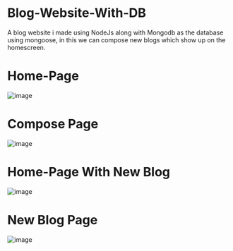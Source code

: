 # Blog-Website-With-DB
A blog website i made using NodeJs along with Mongodb as the database using mongoose, in this we can compose new blogs which show up on the homescreen.

# Home-Page
![image](https://user-images.githubusercontent.com/76205185/180947055-a78b165e-d8c1-429e-bd61-1a87a6953cda.png)

# Compose Page
![image](https://user-images.githubusercontent.com/76205185/180947668-dfa7e7fe-9ca1-4d20-a4fe-b71b68936732.png)

# Home-Page With New Blog
![image](https://user-images.githubusercontent.com/76205185/180947406-e6fd1462-e887-4412-810e-f4bf1b698f3b.png)

# New Blog Page
![image](https://user-images.githubusercontent.com/76205185/180947497-3c3c3604-add0-4816-b3ec-6ee78fb2f17b.png)

